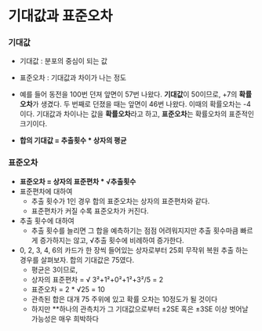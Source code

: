 # 기대값과 표준오차
### 기대값
* 기대값 : 분포의 중심이 되는 값
* 표준오차 : 기대값과 차이가 나는 정도
* 예를 들어 동전을 100번 던져 앞면이 57번 나왔다. **기대값**이 50이므로, +7의 **확률오차**가 생겼다. 두 번째로 던졌을 때는 앞면이 46번 나왔다. 이때의 확률오차는 -4이다. 기대값과 차이나는 값을 **확률오차**라고 하고, **표준오차**는 확률오차의 표준적인 크기이다.

* **합의 기대값 = 추출횟수 * 상자의 평균**

### 표준오차
* **표준오차 = 상자의 표준편차 * &radic;추출횟수**
* 표준편차에 대하여 
    * 추출 횟수가 1인 경우 합의 표준오차는 상자의 표준편차와 같다.
    * 표준편차가 커질 수록 표준오차가 커진다.
* 추출 횟수에 대하여
    * 추출 횟수를 늘리면 그 합을 예측하기는 점점 어려워지지만 추출 횟수마큼 빠르게 증가하지는 않고, &radic;추출 횟수에 비례하여 증가한다.
* 0, 2, 3, 4, 6의 카드가 한 장씩 들어있는 상자로부터 25회 무작위 복원 추출 하는 경우를 살펴보자. 합의 기대값은 75였다.
    * 평균은 3이므로,
    * 상자의 표준편차 = &radic; 3²+1²+0²+1²+3²/5 = 2
    * 표준오차 = 2 * &radic;25 = 10
    * 관측된 합은 대개 75 주위에 있고 확률 오차는 10정도가 될 것이다
    * 하지만 **하나의 관측치가 그 기대값으로부터 ±2SE 혹은 ±3SE 이상 벗어날 가능성은 매우 희박하다

